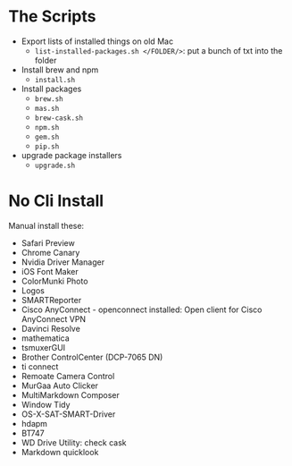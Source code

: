 # The Scripts

- Export lists of installed things on old Mac
	- `list-installed-packages.sh </FOLDER/>`: put a bunch of txt into the folder
- Install brew and npm
	- `install.sh`
- Install packages
	- `brew.sh`
	- `mas.sh`
	- `brew-cask.sh`
	- `npm.sh`
	- `gem.sh`
	- `pip.sh`
- upgrade package installers
	- `upgrade.sh`

# No Cli Install

Manual install these:

- Safari Preview
- Chrome Canary
- Nvidia Driver Manager
- iOS Font Maker
- ColorMunki Photo
- Logos
- SMARTReporter
- Cisco AnyConnect - openconnect installed: Open client for Cisco AnyConnect VPN
- Davinci Resolve
- mathematica
- tsmuxerGUI
- Brother ControlCenter (DCP-7065 DN)
- ti connect
- Remoate Camera Control
- MurGaa Auto Clicker
- MultiMarkdown Composer
- Window Tidy
- OS-X-SAT-SMART-Driver
- hdapm
- BT747
- WD Drive Utility: check cask
- Markdown quicklook
